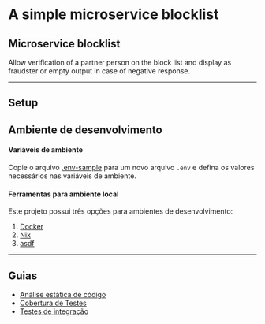 # A simple microservice blocklist

## Microservice blocklist

Allow verification of a partner person on the block list and display as fraudster or empty output in case of negative response.

---

## Setup

## Ambiente de desenvolvimento

#### Variáveis de ambiente
Copie o arquivo [.env-sample](.env-sample) para um novo arquivo `.env` e defina os valores necessários
nas variáveis de ambiente.

#### Ferramentas para ambiente local

Este projeto possui três opções para ambientes de desenvolvimento:

1. [Docker](./guides/local/docker.md)
2. [Nix](./guides/local/nix.md)
3. [asdf](./guides/local/asdf.md)

---

## Guias

- [Análise estática de código](./guides/code_analysis.md)
- [Cobertura de Testes](./guides/test_coverage.md)
- [Testes de integração](./guides/integration_tests.md)

<!-- END_README -->
